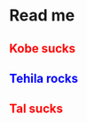 # Read me

<h2 style="color:red">Kobe sucks</h2>
<h2 style="color:blue">Tehila rocks</h2>
<h2 style="color:red">Tal sucks</h2>
